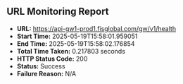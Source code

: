 ## URL Monitoring Report

- **URL:** https://api-gw1-prod1.fisglobal.com/gw/v1/health
- **Start Time:** 2025-05-19T15:58:01.959051
- **End Time:** 2025-05-19T15:58:02.176854
- **Total Time Taken:** 0.217803 seconds
- **HTTP Status Code:** 200
- **Status:** Success
- **Failure Reason:** N/A
